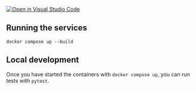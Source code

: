 [![Open in Visual Studio Code](https://classroom.github.com/assets/open-in-vscode-718a45dd9cf7e7f842a935f5ebbe5719a5e09af4491e668f4dbf3b35d5cca122.svg)](https://classroom.github.com/online_ide?assignment_repo_id=15170743&assignment_repo_type=AssignmentRepo)

## Running the services

`docker compose up --build`

## Local development

Once you have started the containers with `docker compose up`, you can run tests with `pytest`.

<!-- TODO `pip install tox` -->

<!-- TODO github runner for tests/coverage -->
